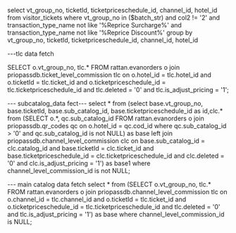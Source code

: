 select vt_group_no, ticketId, ticketpriceschedule_id, channel_id, hotel_id from visitor_tickets where vt_group_no in ($batch_str) and col2 != '2' and transaction_type_name not like '%Reprice Surcharge%' and transaction_type_name not like '%Reprice Discount%' group by vt_group_no, ticketId, ticketpriceschedule_id, channel_id, hotel_id

---tlc data fetch

SELECT o.vt_group_no, tlc.* FROM rattan.evanorders o join priopassdb.ticket_level_commission tlc on o.hotel_id = tlc.hotel_id and o.ticketId = tlc.ticket_id and o.ticketpriceschedule_id = tlc.ticketpriceschedule_id and tlc.deleted = '0' and tlc.is_adjust_pricing = '1'; 

--- subcatalog_data fect---
select * from (select base.vt_group_no, base.ticketId, base.sub_catalog_id, base.ticketpriceschedule_id as id,clc.* from (SELECT o.*, qc.sub_catalog_id FROM rattan.evanorders o join priopassdb.qr_codes qc on o.hotel_id = qc.cod_id where qc.sub_catalog_id > '0' and qc.sub_catalog_id is not NULL) as base left join priopassdb.channel_level_commission clc on base.sub_catalog_id = clc.catalog_id and base.ticketId = clc.ticket_id and base.ticketpriceschedule_id = clc.ticketpriceschedule_id and clc.deleted = '0' and clc.is_adjust_pricing = '1') as base1 where channel_level_commission_id is not NULL;


--- main catalog data fetch
select * from (SELECT o.vt_group_no, tlc.* FROM rattan.evanorders o join priopassdb.channel_level_commission tlc on o.channel_id = tlc.channel_id and o.ticketId = tlc.ticket_id and o.ticketpriceschedule_id = tlc.ticketpriceschedule_id and tlc.deleted = '0' and tlc.is_adjust_pricing = '1') as base where channel_level_commission_id is NULL; 
